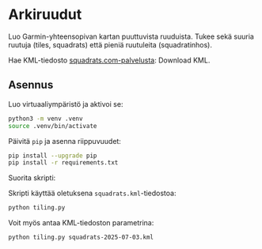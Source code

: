 # Arkiruudut

Luo Garmin-yhteensopivan kartan puuttuvista ruuduista. Tukee sekä suuria ruutuja (tiles, squadrats) että pieniä ruutuleita (squadratinhos).

Hae KML-tiedosto [squadrats.com-palvelusta](https://squadrats.com/map): Download KML.


## Asennus

Luo virtuaaliympäristö ja aktivoi se:

```bash
python3 -m venv .venv
source .venv/bin/activate
```

Päivitä `pip` ja asenna riippuvuudet:

```bash
pip install --upgrade pip
pip install -r requirements.txt
```

Suorita skripti:

Skripti käyttää oletuksena `squadrats.kml`-tiedostoa:

```bash
python tiling.py
```

Voit myös antaa KML-tiedoston parametrina:

```bash
python tiling.py squadrats-2025-07-03.kml
```


